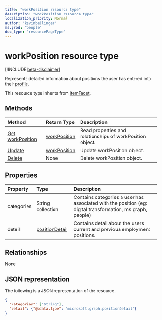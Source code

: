 ```yaml
---
title: "workPosition resource type"
description: "workPosition resource type"
localization_priority: Normal
author: "kevinbellinger"
ms.prod: "people"
doc_type: "resourcePageType"
---
```


# workPosition resource type

[!INCLUDE [beta-disclaimer](../../includes/beta-disclaimer.md)]

Represents detailed information about positions the user has entered into their [profile](profile.md).

This resource type inherits from [itemFacet](itemfacet.md).

## Methods

| Method                                         | Return Type                     | Description                                               |
|:-----------------------------------------------|:--------------------------------|:----------------------------------------------------------|
| [Get workPosition](../api/workposition-get.md) | [workPosition](workposition.md) | Read properties and relationships of workPosition object. |
| [Update](../api/workposition-update.md)        | [workPosition](workposition.md) | Update workPosition object.                               |
| [Delete](../api/workposition-delete.md)        | None                            | Delete workPosition object.                               |

## Properties

| Property             | Type                               | Description                                                                                                |
|:---------------------|:-----------------------------------|:-----------------------------------------------------------------------------------------------------------|
|categories            |String collection                   | Contains categories a user has associated with the position (eg: digital transformation, ms graph, people) |
|detail                |[positionDetail](positiondetail.md) | Contains detail about the users current and previous employment positions.                                 |

## Relationships

None

## JSON representation

The following is a JSON representation of the resource.

<!-- {
  "blockType": "resource",
  "optionalProperties": [

  ],
  "@odata.type": "microsoft.graph.workPosition",
  "baseType": ""
}-->

```json
{
  "categories": ["String"],
  "detail": {"@odata.type": "microsoft.graph.positionDetail"}
}
```

<!-- uuid: 16cd6b66-4b1a-43a1-adaf-3a886856ed98
2019-02-04 14:57:30 UTC -->
<!-- {
  "type": "#page.annotation",
  "description": "workPosition resource",
  "keywords": "",
  "section": "documentation",
  "tocPath": ""
}-->